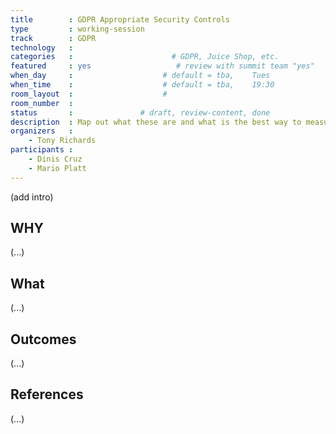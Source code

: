 ```yaml
---
title        : GDPR Appropriate Security Controls
type         : working-session
track        : GDPR
technology   :
categories   :                      # GDPR, Juice Shop, etc.
featured     : yes                   # review with summit team "yes"
when_day     :                    # default = tba,    Tues
when_time    :                    # default = tba,    19:30
room_layout  :                    #
room_number  :
status       :               # draft, review-content, done
description  : Map out what these are and what is the best way to measure them
organizers   :
    - Tony Richards
participants :
    - Dinis Cruz
    - Mario Platt
---
```


(add intro)

## WHY

(...)

## What

(...)

## Outcomes

(...)

## References

(...)
